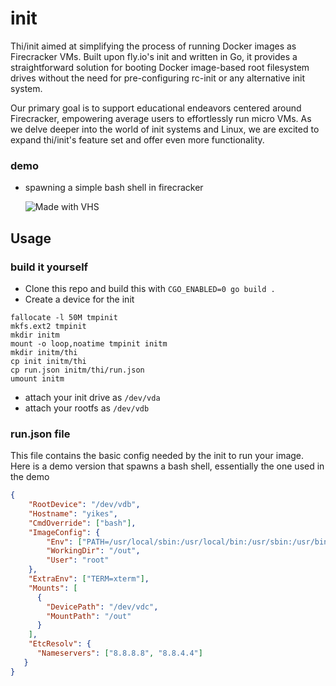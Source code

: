 # init

Thi/init aimed at simplifying the process of running Docker images as Firecracker VMs. Built upon fly.io's init and written in Go, it provides a straightforward solution for booting Docker image-based root filesystem drives without the need for pre-configuring rc-init or any alternative init system.

Our primary goal is to support educational endeavors centered around Firecracker, empowering average users to effortlessly run micro VMs. As we delve deeper into the world of init systems and Linux, we are excited to expand thi/init's feature set and offer even more functionality.

### demo
- spawning a simple bash shell in firecracker

  ![Made with VHS](https://vhs.charm.sh/vhs-6MF5u4Tsar87Ryp1r7yIk6.gif)
## Usage

### build it yourself

- Clone this repo and build this with `CGO_ENABLED=0 go build .`
- Create a device for the init
```shell
fallocate -l 50M tmpinit
mkfs.ext2 tmpinit
mkdir initm
mount -o loop,noatime tmpinit initm
mkdir initm/thi
cp init initm/thi
cp run.json initm/thi/run.json
umount initm
```
- attach your init drive as `/dev/vda`
- attach your rootfs as `/dev/vdb`

### run.json file

This file contains the basic config needed by the init to run your image. Here is a demo version that spawns a bash shell, essentially the one used in the demo

```json
{
    "RootDevice": "/dev/vdb",
    "Hostname": "yikes",
    "CmdOverride": ["bash"],
    "ImageConfig": {
        "Env": ["PATH=/usr/local/sbin:/usr/local/bin:/usr/sbin:/usr/bin:/sbin:/bin"],
        "WorkingDir": "/out",
        "User": "root"
    },
    "ExtraEnv": ["TERM=xterm"],
    "Mounts": [
      {
        "DevicePath": "/dev/vdc",
        "MountPath": "/out"
      }
    ],
    "EtcResolv": {
      "Nameservers": ["8.8.8.8", "8.8.4.4"]
   }
}
```
